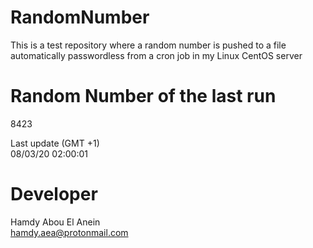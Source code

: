 # RandomNumber    
This is a test repository where a random number is pushed to a file automatically passwordless from a cron job in my Linux CentOS server    
# Random Number of the last run   
8423
      
Last update (GMT +1)    
08/03/20 02:00:01
# Developer    
Hamdy Abou El Anein   
hamdy.aea@protonmail.com
